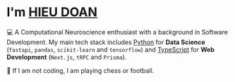 # I'm [HIEU DOAN](https://hieudoanm.github.io)

💻 A Computational Neuroscience enthusiast with a background in Software Development. My main tech stack includes [Python][py] for **Data Science**  (`fastapi`, `pandas`, `scikit-learn` and `tensorflow`) and [TypeScript][ts] for **Web Development** (`Next.js`, `tRPC` and `Prisma`).

🏅 If I am not coding, I am playing chess or football.

[py]: https://www.python.org/
[ts]: https://www.typescriptlang.org/
